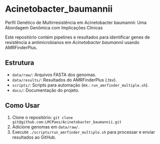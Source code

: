 # Acinetobacter_baumannii
Perfil Genético de Multirresistência em Acinetobacter baumannii: Uma Abordagem Genômica com Implicações Clínicas

Este repositório contém pipelines e resultados para identificar genes de resistência a antimicrobianos em *Acinetobacter baumannii* usando AMRFinderPlus.

## Estrutura
- `data/raw/`: Arquivos FASTA dos genomas.
- `data/results/`: Resultados do AMRFinderPlus (.tsv).
- `scripts/`: Scripts para automação (ex.: `run_amrfinder_multiple.sh`).
- `docs/`: Documentação do projeto.

## Como Usar
1. Clone o repositório: `git clone git@github.com:LMCPaes/Acinetobacter_baumannii.git`
2. Adicione genomas em `data/raw/`.
3. Execute `./scripts/run_amrfinder_multiple.sh` para processar e enviar resultados ao GitHub.
